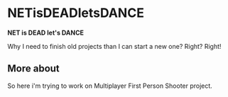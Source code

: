# NETisDEADletsDANCE
**NET is DEAD let's DANCE**

Why I need to finish old projects than I can start a new one? Right? Right!

## More about
So here i'm trying to work on Multiplayer First Person Shooter project.
